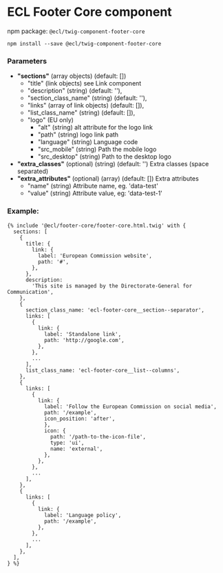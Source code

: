 # ECL Footer Core component

npm package: `@ecl/twig-component-footer-core`

```shell
npm install --save @ecl/twig-component-footer-core
```

### Parameters

- **"sections"** (array objects) (default: [])
  - "title" (link objects) see Link component
  - "description" (string) (default: ''),
  - "section_class_name" (string) (default: ''),
  - "links" (array of link objects) (default: []),
  - "list_class_name" (string) (default: []),
  - "logo" (EU only)
    - "alt" (string) alt attribute for the logo link
    - "path" (string) logo link path
    - "language" (string) Language code
    - "src_mobile" (string) Path the mobile logo
    - "src_desktop" (string) Path to the desktop logo
- **"extra_classes"** (optional) (string) (default: '') Extra classes (space separated)
- **"extra_attributes"** (optional) (array) (default: []) Extra attributes
  - "name" (string) Attribute name, eg. 'data-test'
  - "value" (string) Attribute value, eg: 'data-test-1'

### Example:

<!-- prettier-ignore -->
```twig
{% include '@ecl/footer-core/footer-core.html.twig' with { 
  sections: [ 
    { 
      title: { 
        link: { 
          label: 'European Commission website', 
          path: '#', 
        }, 
      }, 
      description: 
        'This site is managed by the Directorate-General for Communication', 
    }, 
    { 
      section_class_name: 'ecl-footer-core__section--separator', 
      links: [ 
        { 
          link: { 
            label: 'Standalone link', 
            path: 'http://google.com', 
          }, 
        }, 
        ... 
      ], 
      list_class_name: 'ecl-footer-core__list--columns', 
    }, 
    {  
      links: [ 
        { 
          link: { 
            label: 'Follow the European Commission on social media', 
            path: '/example', 
            icon_position: 'after', 
            }, 
            icon: { 
              path: '/path-to-the-icon-file', 
              type: 'ui', 
              name: 'external', 
            }, 
          }, 
        }, 
        ... 
      ], 
    }, 
    { 
      links: [ 
        { 
          link: { 
            label: 'Language policy', 
            path: '/example', 
          }, 
        }, 
        ... 
      ], 
    }, 
  ], 
} %}
```
